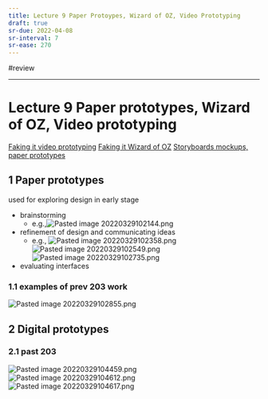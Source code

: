 ```yaml
---
title: Lecture 9 Paper Protoypes, Wizard of OZ, Video Prototyping
draft: true
sr-due: 2022-04-08
sr-interval: 7
sr-ease: 270
---
```

#review 
___

# Lecture 9 Paper prototypes, Wizard of OZ, Video prototyping

[Faking it video prototyping](out/notes/faking-it-video-prototyping.md)
[Faking it Wizard of OZ](out/notes/faking-it-wizard-of-oz.md)
[Storyboards mockups, paper prototypes](out/notes/storyboards-mockups-paper-prototypes.md)

## 1 Paper prototypes
used for exploring design in early stage
- brainstorming
	- e.g.,![Pasted image 20220329102144.png](None) 
- refinement of design and communicating ideas
	- e.g., ![Pasted image 20220329102358.png](None) ![Pasted image 20220329102549.png](None) ![Pasted image 20220329102735.png](None)
- evaluating interfaces

### 1.1 examples of prev 203 work
![Pasted image 20220329102855.png](None)


## 2 Digital prototypes

### 2.1 past 203
![Pasted image 20220329104459.png](None)
![Pasted image 20220329104612.png](None)
![Pasted image 20220329104617.png](None)
